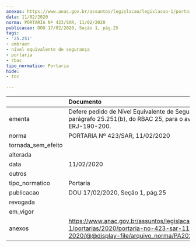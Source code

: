 ```yaml
---
anexos: https://www.anac.gov.br/assuntos/legislacao/legislacao-1/portarias/2020/portaria-no-423-sar-11-02-2020/@@display-file/arquivo_norma/PA2020-0423.pdf
data: 11/02/2020
norma: PORTARIA Nº 423/SAR, 11/02/2020
publicacao: DOU 17/02/2020, Seção 1, pág.25
tags:
- '25.251'
- embraer
- nível equivalente de segurança
- portaria
- rbac
tipo_normatico: Portaria
hide: 
- toc 
 
---
```


|                    | Documento                                                                                                                                           |
|:-------------------|:----------------------------------------------------------------------------------------------------------------------------------------------------|
| ementa             | Defere pedido de Nível Equivalente de Segurança para o parágrafo 25.251(b), do RBAC 25, para o avião Embraer ERJ-190-200.                           |
| norma              | PORTARIA Nº 423/SAR, 11/02/2020                                                                                                                     |
| tornada_sem_efeito |                                                                                                                                                     |
| alterada           |                                                                                                                                                     |
| data               | 11/02/2020                                                                                                                                          |
| outros             |                                                                                                                                                     |
| tipo_normatico     | Portaria                                                                                                                                            |
| publicacao         | DOU 17/02/2020, Seção 1, pág.25                                                                                                                     |
| revogada           |                                                                                                                                                     |
| em_vigor           |                                                                                                                                                     |
| anexos             | https://www.anac.gov.br/assuntos/legislacao/legislacao-1/portarias/2020/portaria-no-423-sar-11-02-2020/@@display-file/arquivo_norma/PA2020-0423.pdf |